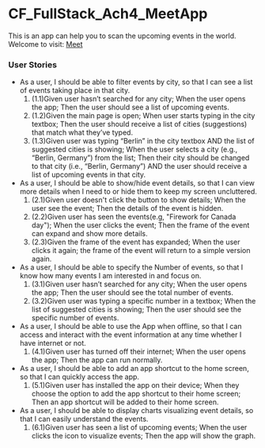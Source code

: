 # CF_FullStack_Ach4_MeetApp
This is an app can help you to scan the upcoming events in the world.  
Welcome to visit: [Meet](https://AndersonTsaiTW.github.io/cf_meet)

### User Stories
* As a user, I should be able to filter events by city, so that I can see a list of events taking place in that city.
  1. (1.1)Given user hasn’t searched for any city; When the user opens the app; Then the user should see a list of upcoming events.
  2. (1.2)Given the main page is open; When user starts typing in the city textbox; Then the user should receive a list of cities (suggestions) that match what they’ve typed.
  3. (1.3)Given user was typing “Berlin” in the city textbox AND the list of suggested cities is showing; When the user selects a city (e.g., “Berlin, Germany”) from the list; Then their city should be changed to that city (i.e., “Berlin, Germany”) AND the user should receive a list of upcoming events in that city.
* As a user, I should be able to show/hide event details, so that I can view more details when I need to or hide them to keep my screen uncluttered.
  1. (2.1)Given user doesn't click the button to show details; When the user see the event; Then the details of the event is hidden.
  2. (2.2)Given user has seen the events(e.g, "Firework for Canada day"); When the user clicks the event; Then the frame of the event can expand and show more details.
  3. (2.3)Given the frame of the event has expanded; When the user clicks it again; the frame of the event will return to a simple version again.
* As a user, I should be able to specify the Number of events, so that I know how many events I am interested in and focus on.
  1. (3.1)Given user hasn’t searched for any city; When the user opens the app; Then the user should see the total number of events.
  2. (3.2)Given user was typing a specific number in a textbox; When the list of suggested cities is showing; Then the user should see the specific number of events.
* As a user, I should be able to use the App when offline, so that I can access and interact with the event information at any time whether I have internet or not.
  1. (4.1)Given user has turned off their internet; When the user opens the app; Then the app can run normally.
* As a user, I should be able to add an app shortcut to the home screen, so that I can quickly access the app.
  1. (5.1)Given user has installed the app on their device; When they choose the option to add the app shortcut to their home screen; Then an app shortcut will be added to their home screen.
* As a user, I should be able to display charts visualizing event details, so that I can easily understand the events.
  1. (6.1)Given user has seen a list of upcoming events; When the user clicks the icon to visualize events; Then the app will show the graph.
